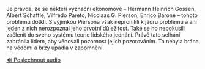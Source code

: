 
Je pravda, že se někteří význační ekonomové – Hermann Heinrich Gossen, Albert Schaffle, Vilfredo Pareto, Nicolaas G. Pierson, Enrico Barone – tohoto problému dotkli. S výjimkou Piersona však nepronikli k jádru problému a ani jeden z nich nerozpoznal jeho prvotní důležitost. Také se ho nepokusili začlenit do svého systému teorie lidského jednání. Právě tato selhání zabránila lidem, aby věnovali pozornost jejich pozorováním. Ta nebyla brána na vědomí a brzy upadla v zapomnění.

[🔊 Poslechnout audio](/data/7-paragraphs/audio/chapter_140/para_007-Je-pravda-e-se-nkte-vznan-ekonomov-Herm.mp3)
